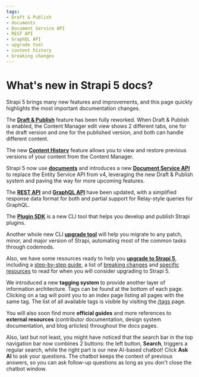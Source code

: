 ```yaml
---
tags:
- Draft & Publish
- documents
- Document Service API
- REST API
- GraphQL API 
- upgrade tool
- content history
- breaking changes
---
```

# What's new in Strapi 5 docs?

Strapi 5 brings many new features and improvements, and this page quickly highlights the most important documentation changes.

<Icon name="newspaper" /> The **[Draft & Publish](/user-docs/content-manager/saving-and-publishing-content)** feature has been fully reworked. When Draft & Publish is enabled, the Content Manager edit view shows 2 different tabs, one for the draft version and one for the published version, and both can handle different content.

<Icon name="magic-wand"/> The new **[Content History](/user-docs/content-manager/working-with-content-history)** feature allows you to view and restore previous versions of your content from the Content Manager.

<Icon name="file"/> Strapi 5 now use **[documents](/dev-docs/api/document)** and introduces a new **[Document Service API](/dev-docs/api/document-service)** to replace the Entity Service API from v4, leveraging the new Draft & Publish system and paving the way for more upcoming features.

<Icon name="detective"/> The **[REST API](/dev-docs/api/rest)** and **[GraphQL API](/dev-docs/api/graphql)** have been updated, with a simplified response data format for both and partial support for Relay-style queries for GraphQL.

<Icon name="puzzle-piece" /> The **[Plugin SDK](/dev-docs/plugins/development/plugin-sdk)** is a new CLI tool that helps you develop and publish Strapi plugins.

<Icon name="escalator-up" /> Another whole new CLI **[upgrade tool](/dev-docs/upgrade-tool)** will help you migrate to any patch, minor, and major version of Strapi, automating most of the common tasks through codemods.

<Icon name="hard-hat" /> Also, we have some resources ready to help you **[upgrade to Strapi 5](/dev-docs/migration/v4-to-v5/introduction-and-faq)**, including a [step-by-step guide](/dev-docs/migration/v4-to-v5/step-by-step), a list of [breaking changes](/dev-docs/migration/v4-to-v5/breaking-changes) and [specific resources](/dev-docs/migration/v4-to-v5/additional-resources/introduction) to read for when you will consider upgrading to Strapi 5.

<Icon name="tag" /> We introduced a new **tagging system** to provide another layer of information architecture. Tags can be found at the bottom of each page. Clicking on a tag will point you to an index page listing all pages with the same tag. The list of all available tags is visible by visiting the [/tags](/tags) page.

<Icon name="plus" /> You will also soon find more **official guides** and more references to **external resources** (contributor documentation, design system documentation, and blog articles) throughout the docs pages.

<Icon name="call-bell" /> Also, last but not least, you might have noticed that the search bar in the top navigation bar now combines 2 buttons: the left button, **<Icon name="magnifying-glass" classes="ph-light" /> Search**, triggers a regular search, while the right part is our new AI-based chatbot! Click **<Icon name="sparkle"/> Ask AI** to ask your questions. The chatbot keeps the context of previous answers, so you can ask follow-up questions as long as you don't close the chatbot window.
